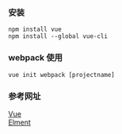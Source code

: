 ### 安装
```
npm install vue
npm install --global vue-cli

```

### webpack 使用
```
vue init webpack [projectname]
```

### 参考网址
[Vue](https://cn.vuejs.org/)   
[Elment](http://element.eleme.io/)
